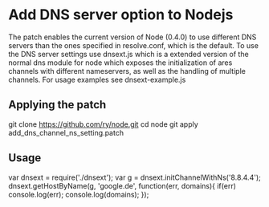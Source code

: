 Add DNS server option to Nodejs
===============================
The patch enables the current version of Node (0.4.0) to use different DNS servers than the ones specified in resolve.conf, which is the default. To use the DNS server settings use dnsext.js which is a extended version of the normal dns module for node which exposes the initialization of ares channels with different nameservers, as well as the handling of multiple channels. For usage examples see dnsext-example.js

Applying the patch
------------------

  git clone https://github.com/ry/node.git
  cd node
  git apply add_dns_channel_ns_setting.patch
  
Usage
-----

  var dnsext = require('./dnsext');
  var g = dnsext.initChannelWithNs('8.8.4.4');
  dnsext.getHostByName(g, 'google.de', function(err, domains){
  	if(err) console.log(err);
  	console.log(domains);
  });